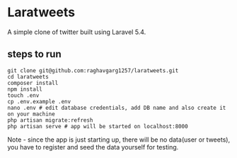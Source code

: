 # Laratweets
A simple clone of twitter built using Laravel 5.4.


## steps to run
```
git clone git@github.com:raghavgarg1257/laratweets.git
cd laratweets
composer install
npm install
touch .env
cp .env.example .env
nano .env # edit database credentials, add DB name and also create it on your machine
php artisan migrate:refresh
php artisan serve # app will be started on localhost:8000
```

Note - since the app is just starting up, there will be no data(user or tweets), you have to register and seed the data yourself for testing.
